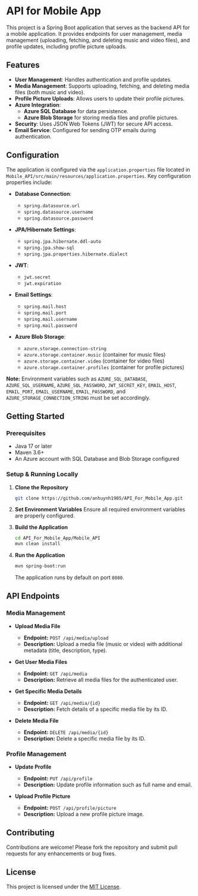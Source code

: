 # API for Mobile App

This project is a Spring Boot application that serves as the backend API for a mobile application. It provides endpoints for user management, media management (uploading, fetching, and deleting music and video files), and profile updates, including profile picture uploads.

## Features

- **User Management**: Handles authentication and profile updates.
- **Media Management**: Supports uploading, fetching, and deleting media files (both music and video).
- **Profile Picture Uploads**: Allows users to update their profile pictures.
- **Azure Integration**:
  - **Azure SQL Database** for data persistence.
  - **Azure Blob Storage** for storing media files and profile pictures.
- **Security**: Uses JSON Web Tokens (JWT) for secure API access.
- **Email Service**: Configured for sending OTP emails during authentication.

## Configuration

The application is configured via the `application.properties` file located in `Mobile_API/src/main/resources/application.properties`. Key configuration properties include:

- **Database Connection**:
  - `spring.datasource.url`
  - `spring.datasource.username`
  - `spring.datasource.password`

- **JPA/Hibernate Settings**:
  - `spring.jpa.hibernate.ddl-auto`
  - `spring.jpa.show-sql`
  - `spring.jpa.properties.hibernate.dialect`

- **JWT**:
  - `jwt.secret`
  - `jwt.expiration`

- **Email Settings**:
  - `spring.mail.host`
  - `spring.mail.port`
  - `spring.mail.username`
  - `spring.mail.password`

- **Azure Blob Storage**:
  - `azure.storage.connection-string`
  - `azure.storage.container.music` (container for music files)
  - `azure.storage.container.video` (container for video files)
  - `azure.storage.container.profiles` (container for profile pictures)

**Note:** Environment variables such as `AZURE_SQL_DATABASE`, `AZURE_SQL_USERNAME`, `AZURE_SQL_PASSWORD`, `JWT_SECRET_KEY`, `EMAIL_HOST`, `EMAIL_PORT`, `EMAIL_USERNAME`, `EMAIL_PASSWORD`, and `AZURE_STORAGE_CONNECTION_STRING` must be set accordingly.

## Getting Started

### Prerequisites

- Java 17 or later
- Maven 3.6+
- An Azure account with SQL Database and Blob Storage configured

### Setup & Running Locally

1. **Clone the Repository**
   ```bash
   git clone https://github.com/anhuynh1905/API_For_Mobile_App.git
   ```

2. **Set Environment Variables**
   Ensure all required environment variables are properly configured.

3. **Build the Application**
   ```bash
   cd API_For_Mobile_App/Mobile_API
   mvn clean install
   ```

4. **Run the Application**
   ```bash
   mvn spring-boot:run
   ```
   The application runs by default on port `8080`.

## API Endpoints

### Media Management

- **Upload Media File**
  - **Endpoint:** `POST /api/media/upload`
  - **Description:** Upload a media file (music or video) with additional metadata (title, description, type).

- **Get User Media Files**
  - **Endpoint:** `GET /api/media`
  - **Description:** Retrieve all media files for the authenticated user.

- **Get Specific Media Details**
  - **Endpoint:** `GET /api/media/{id}`
  - **Description:** Fetch details of a specific media file by its ID.

- **Delete Media File**
  - **Endpoint:** `DELETE /api/media/{id}`
  - **Description:** Delete a specific media file by its ID.

### Profile Management

- **Update Profile**
  - **Endpoint:** `PUT /api/profile`
  - **Description:** Update profile information such as full name and email.

- **Upload Profile Picture**
  - **Endpoint:** `POST /api/profile/picture`
  - **Description:** Upload a new profile picture image.

## Contributing

Contributions are welcome! Please fork the repository and submit pull requests for any enhancements or bug fixes.

## License

This project is licensed under the [MIT License](LICENSE).
